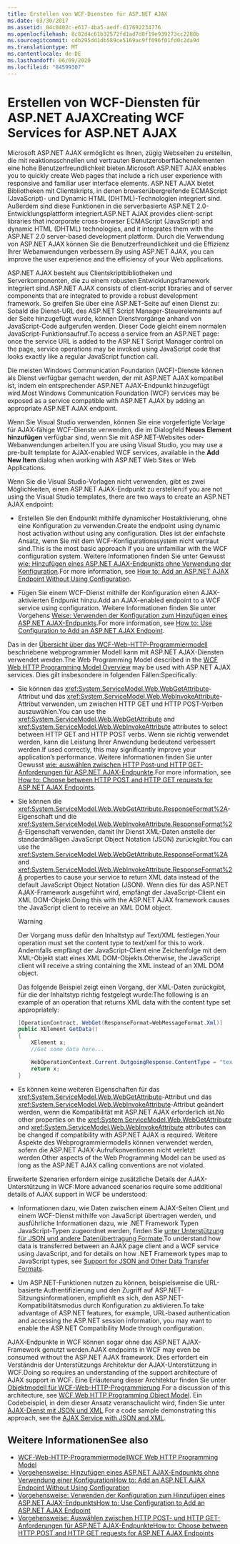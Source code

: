 ```yaml
---
title: Erstellen von WCF-Diensten für ASP.NET AJAX
ms.date: 03/30/2017
ms.assetid: 04c0402c-e617-4ba5-aedf-d17692234776
ms.openlocfilehash: 8c82d4c61b32572fd1ad7d8f19e939273cc2280b
ms.sourcegitcommit: cdb295dd1db589ce5169ac9ff096f01fd0c2da9d
ms.translationtype: MT
ms.contentlocale: de-DE
ms.lasthandoff: 06/09/2020
ms.locfileid: "84599307"
---
```

# <a name="creating-wcf-services-for-aspnet-ajax"></a><span data-ttu-id="e4370-102">Erstellen von WCF-Diensten für ASP.NET AJAX</span><span class="sxs-lookup"><span data-stu-id="e4370-102">Creating WCF Services for ASP.NET AJAX</span></span>

<span data-ttu-id="e4370-103">Microsoft ASP.NET AJAX ermöglicht es Ihnen, zügig Webseiten zu erstellen, die mit reaktionsschnellen und vertrauten Benutzeroberflächenelementen eine hohe Benutzerfreundlichkeit bieten.</span><span class="sxs-lookup"><span data-stu-id="e4370-103">Microsoft ASP.NET AJAX enables you to quickly create Web pages that include a rich user experience with responsive and familiar user interface elements.</span></span> <span data-ttu-id="e4370-104">ASP.NET AJAX bietet Bibliotheken mit Clientskripts, in denen browserübergreifende ECMAScript (JavaScript)- und Dynamic&#160;HTML (DHTML)-Technologien integriert sind. Außerdem sind diese Funktionen in die serverbasierte ASP.NET&#160;2.0-Entwicklungsplattform integriert.</span><span class="sxs-lookup"><span data-stu-id="e4370-104">ASP.NET AJAX provides client-script libraries that incorporate cross-browser ECMAScript (JavaScript) and dynamic HTML (DHTML) technologies, and it integrates them with the ASP.NET 2.0 server-based development platform.</span></span> <span data-ttu-id="e4370-105">Durch die Verwendung von ASP.NET AJAX können Sie die Benutzerfreundlichkeit und die Effizienz Ihrer Webanwendungen verbessern.</span><span class="sxs-lookup"><span data-stu-id="e4370-105">By using ASP.NET AJAX, you can improve the user experience and the efficiency of your Web applications.</span></span>

<span data-ttu-id="e4370-106">ASP.NET AJAX besteht aus Clientskriptbibliotheken und Serverkomponenten, die zu einem robusten Entwicklungsframework integriert sind.</span><span class="sxs-lookup"><span data-stu-id="e4370-106">ASP.NET AJAX consists of client-script libraries and of server components that are integrated to provide a robust development framework.</span></span> <span data-ttu-id="e4370-107">So greifen Sie über eine ASP.NET-Seite auf einen Dienst zu: Sobald die Dienst-URL des ASP.NET Script Manager-Steuerelements auf der Seite hinzugefügt wurde, können Dienstvorgänge anhand von JavaScript-Code aufgerufen werden. Dieser Code gleicht einem normalen JavaScript-Funktionsaufruf.</span><span class="sxs-lookup"><span data-stu-id="e4370-107">To access a service from an ASP.NET page: once the service URL is added to the ASP.NET Script Manager control on the page, service operations may be invoked using JavaScript code that looks exactly like a regular JavaScript function call.</span></span>

<span data-ttu-id="e4370-108">Die meisten Windows Communication Foundation (WCF)-Dienste können als Dienst verfügbar gemacht werden, der mit ASP.NET AJAX kompatibel ist, indem ein entsprechender ASP.NET AJAX-Endpunkt hinzugefügt wird.</span><span class="sxs-lookup"><span data-stu-id="e4370-108">Most Windows Communication Foundation (WCF) services may be exposed as a service compatible with ASP.NET AJAX by adding an appropriate ASP.NET AJAX endpoint.</span></span>

<span data-ttu-id="e4370-109">Wenn Sie Visual Studio verwenden, können Sie eine vorgefertigte Vorlage für AJAX-fähige WCF-Dienste verwenden, die im Dialogfeld **Neues Element hinzufügen** verfügbar sind, wenn Sie mit ASP.NET-Websites oder-Webanwendungen arbeiten.</span><span class="sxs-lookup"><span data-stu-id="e4370-109">If you are using Visual Studio, you may use a pre-built template for AJAX-enabled WCF services, available in the **Add New Item** dialog when working with ASP.NET Web Sites or Web Applications.</span></span>

<span data-ttu-id="e4370-110">Wenn Sie die Visual&#160;Studio-Vorlagen nicht verwenden, gibt es zwei Möglichkeiten, einen ASP.NET AJAX-Endpunkt zu erstellen:</span><span class="sxs-lookup"><span data-stu-id="e4370-110">If you are not using the Visual Studio templates, there are two ways to create an ASP.NET AJAX endpoint:</span></span>

- <span data-ttu-id="e4370-111">Erstellen Sie den Endpunkt mithilfe dynamischer Hostaktivierung, ohne eine Konfiguration zu verwenden.</span><span class="sxs-lookup"><span data-stu-id="e4370-111">Create the endpoint using dynamic host activation without using any configuration.</span></span> <span data-ttu-id="e4370-112">Dies ist der einfachste Ansatz, wenn Sie mit dem WCF-Konfigurationssystem nicht vertraut sind.</span><span class="sxs-lookup"><span data-stu-id="e4370-112">This is the most basic approach if you are unfamiliar with the WCF configuration system.</span></span> <span data-ttu-id="e4370-113">Weitere Informationen finden Sie unter Gewusst [wie: Hinzufügen eines ASP.NET AJAX-Endpunkts ohne Verwendung der Konfiguration](how-to-add-an-aspnet-ajax-endpoint-without-using-configuration.md).</span><span class="sxs-lookup"><span data-stu-id="e4370-113">For more information, see [How to: Add an ASP.NET AJAX Endpoint Without Using Configuration](how-to-add-an-aspnet-ajax-endpoint-without-using-configuration.md).</span></span>

- <span data-ttu-id="e4370-114">Fügen Sie einem WCF-Dienst mithilfe der Konfiguration einen AJAX-aktivierten Endpunkt hinzu.</span><span class="sxs-lookup"><span data-stu-id="e4370-114">Add an AJAX-enabled endpoint to a WCF service using configuration.</span></span> <span data-ttu-id="e4370-115">Weitere Informationen finden Sie unter Vorgehens [Weise: Verwenden der Konfiguration zum Hinzufügen eines ASP.NET AJAX-Endpunkts](how-to-use-configuration-to-add-an-aspnet-ajax-endpoint.md).</span><span class="sxs-lookup"><span data-stu-id="e4370-115">For more information, see [How to: Use Configuration to Add an ASP.NET AJAX Endpoint](how-to-use-configuration-to-add-an-aspnet-ajax-endpoint.md).</span></span>

<span data-ttu-id="e4370-116">Das in der [Übersicht über das WCF-Web-HTTP-Programmiermodell](wcf-web-http-programming-model-overview.md) beschriebene webprogrammier Modell kann mit ASP.NET AJAX-Diensten verwendet werden.</span><span class="sxs-lookup"><span data-stu-id="e4370-116">The Web Programming Model described in the [WCF Web HTTP Programming Model Overview](wcf-web-http-programming-model-overview.md) may be used with ASP.NET AJAX services.</span></span> <span data-ttu-id="e4370-117">Dies gilt insbesondere in folgenden Fällen:</span><span class="sxs-lookup"><span data-stu-id="e4370-117">Specifically:</span></span>

- <span data-ttu-id="e4370-118">Sie können das <xref:System.ServiceModel.Web.WebGetAttribute>-Attribut und das <xref:System.ServiceModel.Web.WebInvokeAttribute>-Attribut verwenden, um zwischen HTTP GET und HTTP POST-Verben auszuwählen.</span><span class="sxs-lookup"><span data-stu-id="e4370-118">You can use the <xref:System.ServiceModel.Web.WebGetAttribute> and <xref:System.ServiceModel.Web.WebInvokeAttribute> attributes to select between HTTP GET and HTTP POST verbs.</span></span> <span data-ttu-id="e4370-119">Wenn sie richtig verwendet werden, kann die Leistung Ihrer Anwendung bedeutend verbessert werden.</span><span class="sxs-lookup"><span data-stu-id="e4370-119">If used correctly, this may significantly improve your application’s performance.</span></span> <span data-ttu-id="e4370-120">Weitere Informationen finden Sie unter Gewusst [wie: auswählen zwischen HTTP Post-und HTTP GET-Anforderungen für ASP.NET AJAX-Endpunkte](http-post-and-http-get-requests-for-aspnet-ajax-endpoints.md).</span><span class="sxs-lookup"><span data-stu-id="e4370-120">For more information, see [How to: Choose between HTTP POST and HTTP GET requests for ASP.NET AJAX Endpoints](http-post-and-http-get-requests-for-aspnet-ajax-endpoints.md).</span></span>

- <span data-ttu-id="e4370-121">Sie können die <xref:System.ServiceModel.Web.WebGetAttribute.ResponseFormat%2A>-Eigenschaft und die <xref:System.ServiceModel.Web.WebInvokeAttribute.ResponseFormat%2A>-Eigenschaft verwenden, damit Ihr Dienst XML-Daten anstelle der standardmäßigen JavaScript Object Notation (JSON) zurückgibt.</span><span class="sxs-lookup"><span data-stu-id="e4370-121">You can use the <xref:System.ServiceModel.Web.WebGetAttribute.ResponseFormat%2A> and <xref:System.ServiceModel.Web.WebInvokeAttribute.ResponseFormat%2A> properties to cause your service to return XML data instead of the default JavaScript Object Notation (JSON).</span></span> <span data-ttu-id="e4370-122">Wenn dies für das ASP.NET AJAX-Framework ausgeführt wird, empfängt der JavaScript-Client ein XML DOM-Objekt.</span><span class="sxs-lookup"><span data-stu-id="e4370-122">Doing this with the ASP.NET AJAX framework causes the JavaScript client to receive an XML DOM object.</span></span>

  > [!WARNING]
  > <span data-ttu-id="e4370-123">Der Vorgang muss dafür den Inhaltstyp auf Text/XML festlegen.</span><span class="sxs-lookup"><span data-stu-id="e4370-123">Your operation must set the content type to text/xml for this to work.</span></span> <span data-ttu-id="e4370-124">Andernfalls empfängt der JavaScript-Client eine Zeichenfolge mit dem XML-Objekt statt eines XML DOM-Objekts.</span><span class="sxs-lookup"><span data-stu-id="e4370-124">Otherwise, the JavaScript client will receive a string containing the XML instead of an XML DOM object.</span></span>

    <span data-ttu-id="e4370-125">Das folgende Beispiel zeigt einen Vorgang, der XML-Daten zurückgibt, für die der Inhaltstyp richtig festgelegt wurde:</span><span class="sxs-lookup"><span data-stu-id="e4370-125">The following is an example of an operation that returns XML data with the content type set appropriately:</span></span>

  ```csharp
  [OperationContract, WebGet(ResponseFormat=WebMessageFormat.Xml)]
  public XElement GetData()
  {
      XElement x;
      //Get some data here...

      WebOperationContext.Current.OutgoingResponse.ContentType = "text/xml";
      return x;
  }
  ```

- <span data-ttu-id="e4370-126">Es können keine weiteren Eigenschaften für das <xref:System.ServiceModel.Web.WebGetAttribute>-Attribut und das <xref:System.ServiceModel.Web.WebInvokeAttribute>-Attribut geändert werden, wenn die Kompatibilität mit ASP.NET AJAX erforderlich ist.</span><span class="sxs-lookup"><span data-stu-id="e4370-126">No other properties on the <xref:System.ServiceModel.Web.WebGetAttribute> and <xref:System.ServiceModel.Web.WebInvokeAttribute> attributes can be changed if compatibility with ASP.NET AJAX is required.</span></span> <span data-ttu-id="e4370-127">Weitere Aspekte des Webprogrammiermodells können verwendet werden, sofern die ASP.NET AJAX-Aufrufkonventionen nicht verletzt werden.</span><span class="sxs-lookup"><span data-stu-id="e4370-127">Other aspects of the Web Programming Model can be used as long as the ASP.NET AJAX calling conventions are not violated.</span></span>

 <span data-ttu-id="e4370-128">Erweiterte Szenarien erfordern einige zusätzliche Details der AJAX-Unterstützung in WCF:</span><span class="sxs-lookup"><span data-stu-id="e4370-128">More advanced scenarios require some additional details of AJAX support in WCF be understood:</span></span>

- <span data-ttu-id="e4370-129">Informationen dazu, wie Daten zwischen einem AJAX-Seiten Client und einem WCF-Dienst mithilfe von JavaScript übertragen werden, und ausführliche Informationen dazu, wie .NET Framework Typen JavaScript-Typen zugeordnet werden, finden Sie [unter Unterstützung für JSON und andere Datenübertragung Formate](support-for-json-and-other-data-transfer-formats.md).</span><span class="sxs-lookup"><span data-stu-id="e4370-129">To understand how data is transferred between an AJAX page client and a WCF service using JavaScript, and for details on how .NET Framework types map to JavaScript types, see [Support for JSON and Other Data Transfer Formats](support-for-json-and-other-data-transfer-formats.md).</span></span>

- <span data-ttu-id="e4370-130">Um ASP.NET-Funktionen nutzen zu können, beispielsweise die URL-basierte Authentifizierung und den Zugriff auf ASP.NET-Sitzungsinformationen, empfiehlt es sich, den ASP.NET-Kompatibilitätsmodus durch Konfiguration zu aktivieren.</span><span class="sxs-lookup"><span data-stu-id="e4370-130">To take advantage of ASP.NET features, for example, URL-based authentication and accessing the ASP.NET session information, you may want to enable the ASP.NET Compatibility Mode through configuration.</span></span>

<span data-ttu-id="e4370-131">AJAX-Endpunkte in WCF können sogar ohne das ASP.NET AJAX-Framework genutzt werden.</span><span class="sxs-lookup"><span data-stu-id="e4370-131">AJAX endpoints in WCF may even be consumed without the ASP.NET AJAX framework.</span></span> <span data-ttu-id="e4370-132">Dies erfordert ein Verständnis der Unterstützungs Architektur der AJAX-Unterstützung in WCF.</span><span class="sxs-lookup"><span data-stu-id="e4370-132">Doing so requires an understanding of the support architecture of AJAX support in WCF.</span></span> <span data-ttu-id="e4370-133">Eine Erläuterung dieser Architektur finden Sie unter [Objektmodell für WCF-Web-HTTP-Programmierung](wcf-web-http-programming-object-model.md).</span><span class="sxs-lookup"><span data-stu-id="e4370-133">For a discussion of this architecture, see [WCF Web HTTP Programming Object Model](wcf-web-http-programming-object-model.md).</span></span> <span data-ttu-id="e4370-134">Ein Codebeispiel, in dem dieser Ansatz veranschaulicht wird, finden Sie unter [AJAX-Dienst mit JSON und XML](../samples/ajax-service-with-json-and-xml-sample.md).</span><span class="sxs-lookup"><span data-stu-id="e4370-134">For a code sample demonstrating this approach, see the [AJAX Service with JSON and XML](../samples/ajax-service-with-json-and-xml-sample.md).</span></span>

## <a name="see-also"></a><span data-ttu-id="e4370-135">Weitere Informationen</span><span class="sxs-lookup"><span data-stu-id="e4370-135">See also</span></span>

- [<span data-ttu-id="e4370-136">WCF-Web-HTTP-Programmiermodell</span><span class="sxs-lookup"><span data-stu-id="e4370-136">WCF Web HTTP Programming Model</span></span>](wcf-web-http-programming-model.md)
- [<span data-ttu-id="e4370-137">Vorgehensweise: Hinzufügen eines ASP.NET AJAX-Endpunkts ohne Verwendung einer Konfiguration</span><span class="sxs-lookup"><span data-stu-id="e4370-137">How to: Add an ASP.NET AJAX Endpoint Without Using Configuration</span></span>](how-to-add-an-aspnet-ajax-endpoint-without-using-configuration.md)
- [<span data-ttu-id="e4370-138">Vorgehensweise: Verwenden der Konfiguration zum Hinzufügen eines ASP.NET AJAX-Endpunkts</span><span class="sxs-lookup"><span data-stu-id="e4370-138">How to: Use Configuration to Add an ASP.NET AJAX Endpoint</span></span>](how-to-use-configuration-to-add-an-aspnet-ajax-endpoint.md)
- [<span data-ttu-id="e4370-139">Vorgehensweise: Auswählen zwischen HTTP POST- und HTTP GET-Anforderungen für ASP.NET AJAX-Endpunkte</span><span class="sxs-lookup"><span data-stu-id="e4370-139">How to: Choose between HTTP POST and HTTP GET requests for ASP.NET AJAX Endpoints</span></span>](http-post-and-http-get-requests-for-aspnet-ajax-endpoints.md)
